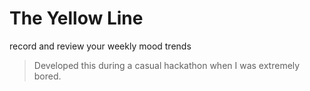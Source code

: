 # The Yellow Line
record and review your weekly mood trends

> Developed this during a casual hackathon when I was extremely bored.

